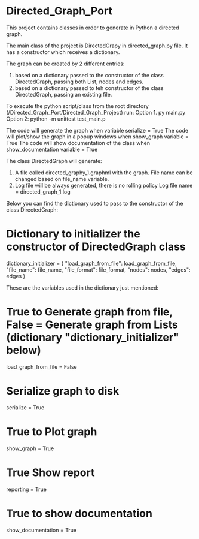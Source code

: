 # Directed_Graph_Port
This project contains classes in order to generate in Python a directed graph.

The main class of the project is DirectedGrapy in directed_graph.py file.
It has a constructor which receives a dictionary.

The graph can be created by 2 different entries:
1. based on a dictionary passed to the constructor of the class DirectedGraph, passing both List, nodes and edges.
2. based on a dictionary passed to teh constructor of the class DirectedGraph, passing an existing file.

To execute the python script/class from the root directory (<Git Files Local Path>/Directed_Graph_Port/Directed_Graph_Project) run: 
Option 1. py main.py
Option 2: python -m unittest test_main.p

The code will generate the graph when variable serialize = True
The code will plot/show the graph in a popup windows when show_graph variable = True
The code will show documentation of the class when show_documentation variable = True

The class DirectedGraph will generate:
1. A file called directed_graphy_1.graphml with the graph. File name can be changed based on file_name variable.
2. Log file will be always generated, there is no rolling policy
   Log file name = directed_graph_1.log
   
Below you can find the dictionary used to pass to the constructor of the class DirectedGraph:
# Dictionary to initializer the constructor of DirectedGraph class
dictionary_initializer = {
    "load_graph_from_file": load_graph_from_file,
    "file_name":            file_name, 
    "file_format":          file_format,
    "nodes":                nodes,
    "edges":                edges
}

These are the variables used in the dictionary just mentioned:
# True to Generate graph from file, False = Generate graph from Lists (dictionary "dictionary_initializer" below)
load_graph_from_file    = False
# Serialize graph to disk
serialize               = True 
# True to Plot graph
show_graph              = True 
# True Show report
reporting               = True
# True to show documentation
show_documentation      = True

